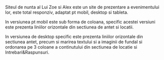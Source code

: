 Siteul de nunta al Lui Zoe si Alex este un site de prezentare a evenimentului lor, este total responziv, adaptat pt mobil, desktop si tableta.

In versiunea pt mobil este sub forma de coloana, specific acestei versiuni este prezenta liniilor orizontale din sectiunea de antet si locatii.

In versiunea de desktop specific este prezenta liniilor orizontale din sectiunea antet, precum si marirea textului si a imaginii de fundal si ordonarea pe 3 coloane a continutului din sectiunea de locatie si Intrebari&Raspunsuri.
